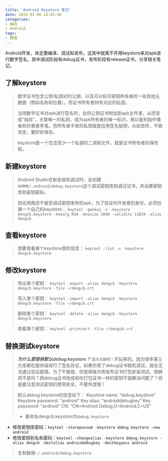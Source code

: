 ```yaml
---
title: 'Android Keystore 笔记'
date: 2019-02-06 14:03:36
categories:
- 编码
- Android
tags:
- 教程
---
```

Android开发，肯定要编译、调试和发布，这其中就离不开用keystore来对apk进行数字签名，其中调试阶段有debug证书，发布阶段有release证书，分享相关笔记。

<!--more-->

## 了解keystore
> 数字证书包含公钥/私钥对的公钥，以及可以标识密钥所有者的一些其他元数据（例如名称和位置）。而证书所有者持有对应的私钥。
> 
> 当用数字证书对apk进行签名时，会将公钥证书附加到apk文件里，从而变成“指纹”，关联唯一的私钥，成为apk所有者的唯一标识，用以鉴别始作俑者和抄袭者李鬼。而所有者手里的私钥就是应用签名秘钥，从始至终，不能改变，要好好保存。
> 
> keystore是一个包含至少一个私钥的二进制文件，就是证书所有者的保险柜。

## 新建keystore
> Android Studio在新安装和调试时，会创建`$HOME/.android/debug.keystore`这个调试密钥库和调试证书，并设置密钥库和密钥密码。
> 
> 但应用商店不接受调试密钥发布的apk，为了验证你开发者的身份，必须创建一个自己的keystore：
> `keytool -genkey -v -keystore dengcb.keystore -keyalg RSA -keysize 2048 -validity 11029 -alias dengcb` 

## 查看keystore
> 想要查看某个keystore里的信息：
> `keytool -list -v -keystore dengcb.keystore`

## 修改keystore
> 导出某个密钥：
> `keytool -export -alias dengcb -keystore dengcb.keystore -file ~/dengcb.crt`
> 
> 导入某个密钥：
> `keytool -import -alias dengcb -keystore dengcb.keystore -file ~/dengcb.crt`
> 
> 删除某个密钥：
> `keytool -delete -alias dengcb -keystore dengcb.keystore`
> 
> 查看某个密钥：
> `keytool -printcert -file ~/dengcb.crt`

## 替换测试keystore
> ***为什么要替换默认debug keystore？***
> `因为无聊呗！`开玩笑的。因为很多第三方库都在服务端进行了签名验证，如果你用了debug证书联机调试，就会无法通过验证报错。为了不报错，你就得每次用发布证书打包安装测试，很麻烦不是吗？把debug证书改成和你打包证书一样的密钥不就解决问题了？但是要注意测试密钥的使用安全，不要外泄哦！
> 
> 默认debug.keystore的信息如下：
Keystore name: “debug.keystore”
Keystore password: “android”
Key alias: “androiddebugkey”
Key password: “android”
CN: “CN=Android Debug,O=Android,C=US”
> 
> - 重命名dengcb.keystore为`debug.keystore`
- 修改密钥库密码：`keytool -storepasswd -keystore debug.keystore -new android`
- 修改密钥别名和密码：`keytool -changealias -keystore debug.keystore -alias dengcb -destalias androiddebugkey -destkeypass android`
> 
> 复制替换`~/.android/debug.keystore`